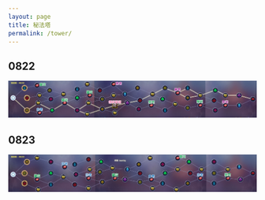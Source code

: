```yaml
---
layout: page
title: 秘法塔
permalink: /tower/
---
```

## 0822
![0822](assets/img/tower_20190822.jpg)

## 0823
![0823](assets/img/tower_20190823.jpg)
